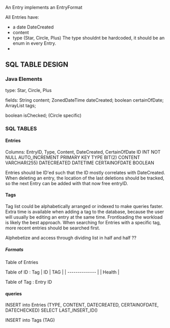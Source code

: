 An Entry implements an EntryFormat

All Entries have:
- a date DateCreated
- content
- type (Star, Circle, Plus)
    The type shouldnt be hardcoded, it should be an enum in every Entry.
- 














## SQL TABLE DESIGN


### Java Elements
type:
Star, Circle, Plus

fields:
String content;
ZonedDateTime dateCreated;
boolean certainOfDate;
ArrayList<String> tags;

boolean isChecked; (Circle specific)


### SQL TABLES

#### Entries
Columns: EntryID, Type, Content, DateCreated, CertainOfDate 
ID INT NOT NULL AUTO_INCREMENT PRIMARY KEY
TYPE BIT(2)
CONTENT VARCHAR(255)
DATECREATED DATETIME
CERTAINOFDATE BOOLEAN

Entries should be ID'ed such that the ID mostly correlates with DateCreated.
When deleting an entry, the location of the last deletions should be tracked,
so the next Entry can be added with that now free entryID.

#### Tags

Tag list could be alphabetically arranged or indexed to make queries
faster. Extra time is available when adding a tag to the database, because the
user will usually be editing an entry at the same time. Frontloading
the workload is likely the best approach. When searching for Entries with
a specific tag, more recent entries should be searched first.

Alphebetize and access through dividing list in half and half ??

##### Formats
Table of Entries

Table of ID : Tag
| ID     | TAG   |
| -------------- |
|     Health     |

Table of Tag : Entry ID

#### queries

INSERT into Entries (TYPE, CONTENT, DATECREATED, CERTAINOFDATE, DATECHECKED)
SELECT LAST_INSERT_ID()

INSERT into Tags (TAG)


